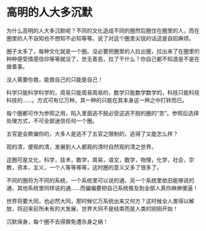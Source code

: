 # 高明的人大多沉默

为什么高明的人大多沉默呢？不同的文化造成不同的圈然后圈住在圈里的人，而在圈里的人不自知也不想知不必知等等。说了对这个圈里尖锐的话这是自招麻烦。

圈子太多了，每种文化就是一个圈。没必要把圈里的人拉出圈，拉出来了在圈里的种种感受情感信仰等等就没了，世无善恶，拉了干什么？你自己都不知道是不是在做善事。

没人需要你救，能救自己的只能是自己！

科学只能科学科学的，周易只能周易周易的，数学只能数学数学的，科技只能科技科技的......。方式可有亿万种，其一种的只能在其本身这一种之中打转而已。

每个圈都可作为参照之用，陷入里面逃不脱必受这逃不脱的圈的“苦”。参照后选择处理方式，不可全部迷信任何一个圈。

五官是会欺骗你的，大多人是逃不了五官之限制的，逃得了又能怎么样？

观的清，便观的清，发展到人人都观的清时自然观的清之世界。

这圈可是文化，科学，技术，数学，周易，语文，数学，物理，化学，社会，宗教，资本，主义，一个人等等等等，这时圈的意义又多了很多了。

不同的圈将为不同的系统，一个系统里可以说的通，另一个系统里依旧能够说的通，其他系统里同样说的通......而偏偏要把自己系统推及到全部人真你麻痹傻逼！

世界将要大同，也必然大同，那时候亿万系统出来又何方？这时候全人类得以解放，将迎来前所未有的大发展，世界大同不是结束而是人类的刚刚开始！

沉默保身，每个圈不去得罪免遭杀身之祸！
